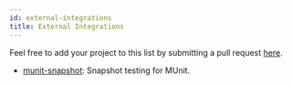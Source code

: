 ```yaml
---
id: external-integrations
title: External Integrations
---
```


Feel free to add your project to this list by submitting a pull request
[here](https://github.com/scalameta/munit/blob/main/docs/integrations/external-integrations.md).

- [munit-snapshot](https://github.com/lolgab/munit-snapshot): Snapshot testing for MUnit.
